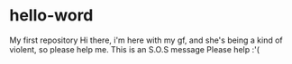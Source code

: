 # hello-word
My first repository
Hi there, i'm here with my gf, and she's being a kind of violent, so please help me.
This is an S.O.S message
Please help
:'(
